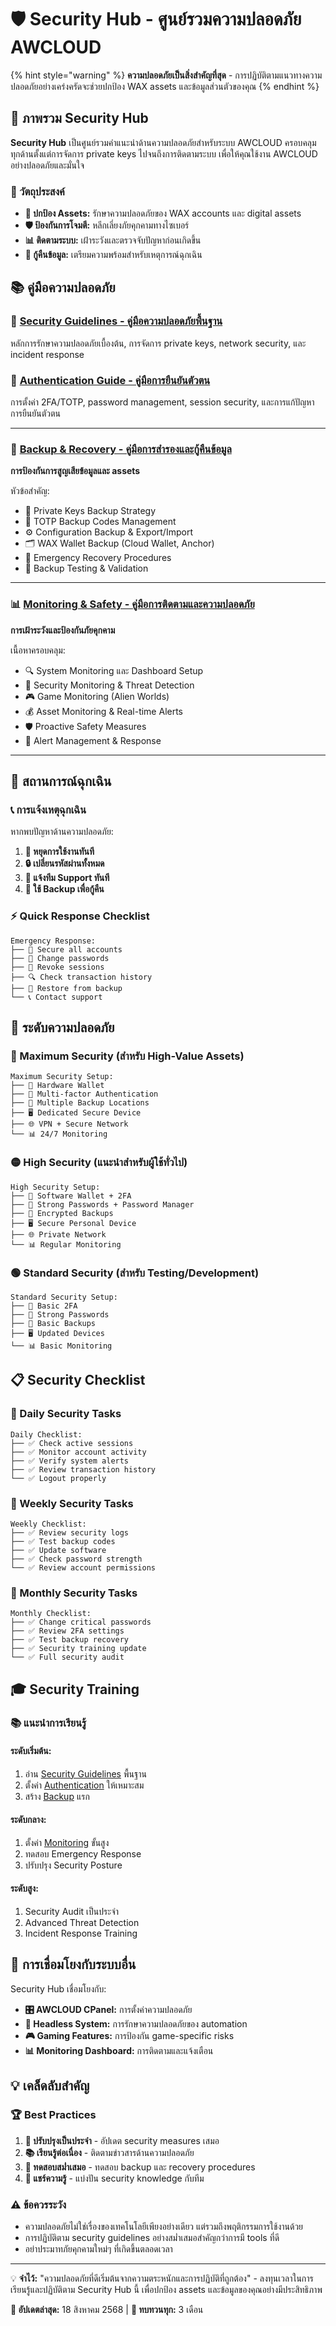 # 🛡️ Security Hub - ศูนย์รวมความปลอดภัย AWCLOUD

{% hint style="warning" %}
**ความปลอดภัยเป็นสิ่งสำคัญที่สุด** - การปฏิบัติตามแนวทางความปลอดภัยอย่างเคร่งครัดจะช่วยปกป้อง WAX assets และข้อมูลส่วนตัวของคุณ
{% endhint %}

## 📖 ภาพรวม Security Hub

**Security Hub** เป็นศูนย์รวมคำแนะนำด้านความปลอดภัยสำหรับระบบ AWCLOUD ครอบคลุมทุกด้านตั้งแต่การจัดการ private keys ไปจนถึงการติดตามระบบ เพื่อให้คุณใช้งาน AWCLOUD อย่างปลอดภัยและมั่นใจ

### 🎯 วัตถุประสงค์

- **🔐 ปกป้อง Assets:** รักษาความปลอดภัยของ WAX accounts และ digital assets
- **🛡️ ป้องกันการโจมตี:** หลีกเลี่ยงภัยคุกคามทางไซเบอร์
- **📊 ติดตามระบบ:** เฝ้าระวังและตรวจจับปัญหาก่อนเกิดขึ้น
- **🔄 กู้คืนข้อมูล:** เตรียมความพร้อมสำหรับเหตุการณ์ฉุกเฉิน

## 📚 คู่มือความปลอดภัย

### 🔐 [Security Guidelines - คู่มือความปลอดภัยพื้นฐาน](security-guidelines.md)
หลักการรักษาความปลอดภัยเบื้องต้น, การจัดการ private keys, network security, และ incident response

### 🔑 [Authentication Guide - คู่มือการยืนยันตัวตน](authentication-guide.md)
การตั้งค่า 2FA/TOTP, password management, session security, และการแก้ปัญหาการยืนยันตัวตน

---

### 💾 [Backup & Recovery - คู่มือการสำรองและกู้คืนข้อมูล](backup-recovery.md)
**การป้องกันการสูญเสียข้อมูลและ assets**

หัวข้อสำคัญ:
- 🔑 Private Keys Backup Strategy
- 🎫 TOTP Backup Codes Management
- ⚙️ Configuration Backup & Export/Import
- 🗂️ WAX Wallet Backup (Cloud Wallet, Anchor)
- 🚨 Emergency Recovery Procedures
- 🧪 Backup Testing & Validation

---

### 📊 [Monitoring & Safety - คู่มือการติดตามและความปลอดภัย](monitoring-safety.md)
**การเฝ้าระวังและป้องกันภัยคุกคาม**

เนื้อหาครอบคลุม:
- 🔍 System Monitoring และ Dashboard Setup
- 🔐 Security Monitoring & Threat Detection
- 🎮 Game Monitoring (Alien Worlds)
- 💰 Asset Monitoring & Real-time Alerts
- 🛡️ Proactive Safety Measures
- 📱 Alert Management & Response

---

## 🚨 สถานการณ์ฉุกเฉิน

### **📞 การแจ้งเหตุฉุกเฉิน**

หากพบปัญหาด้านความปลอดภัย:

1. **🛑 หยุดการใช้งานทันที**
2. **🔒 เปลี่ยนรหัสผ่านทั้งหมด**
3. **📧 แจ้งทีม Support ทันที**
4. **💾 ใช้ Backup เพื่อกู้คืน**

### **⚡ Quick Response Checklist**
```
Emergency Response:
├── 🚨 Secure all accounts
├── 🔄 Change passwords
├── 📱 Revoke sessions  
├── 🔍 Check transaction history
├── 💾 Restore from backup
└── 📞 Contact support
```

## 🎯 ระดับความปลอดภัย

### **🔴 Maximum Security (สำหรับ High-Value Assets)**
```
Maximum Security Setup:
├── 🔐 Hardware Wallet
├── 🔑 Multi-factor Authentication
├── 💾 Multiple Backup Locations
├── 🖥️ Dedicated Secure Device
├── 🌐 VPN + Secure Network
└── 📊 24/7 Monitoring
```

### **🟡 High Security (แนะนำสำหรับผู้ใช้ทั่วไป)**
```
High Security Setup:
├── 🔐 Software Wallet + 2FA
├── 🔑 Strong Passwords + Password Manager
├── 💾 Encrypted Backups
├── 🖥️ Secure Personal Device
├── 🌐 Private Network
└── 📊 Regular Monitoring
```

### **🟢 Standard Security (สำหรับ Testing/Development)**
```
Standard Security Setup:
├── 🔐 Basic 2FA
├── 🔑 Strong Passwords
├── 💾 Basic Backups
├── 🖥️ Updated Devices
└── 📊 Basic Monitoring
```

## 📋 Security Checklist

### **🔄 Daily Security Tasks**
```
Daily Checklist:
├── ✅ Check active sessions
├── ✅ Monitor account activity
├── ✅ Verify system alerts
├── ✅ Review transaction history
└── ✅ Logout properly
```

### **📅 Weekly Security Tasks**
```
Weekly Checklist:
├── ✅ Review security logs
├── ✅ Test backup codes
├── ✅ Update software
├── ✅ Check password strength
└── ✅ Review account permissions
```

### **📆 Monthly Security Tasks**
```
Monthly Checklist:
├── ✅ Change critical passwords
├── ✅ Review 2FA settings
├── ✅ Test backup recovery
├── ✅ Security training update
└── ✅ Full security audit
```

## 🎓 Security Training

### **📚 แนะนำการเรียนรู้**

#### **ระดับเริ่มต้น:**
1. อ่าน [Security Guidelines](security-guidelines.md) พื้นฐาน
2. ตั้งค่า [Authentication](authentication-guide.md) ให้เหมาะสม
3. สร้าง [Backup](backup-recovery.md) แรก

#### **ระดับกลาง:**
1. ตั้งค่า [Monitoring](monitoring-safety.md) ขั้นสูง
2. ทดสอบ Emergency Response
3. ปรับปรุง Security Posture

#### **ระดับสูง:**
1. Security Audit เป็นประจำ
2. Advanced Threat Detection
3. Incident Response Training

## 🔗 การเชื่อมโยงกับระบบอื่น

Security Hub เชื่อมโยงกับ:
- **🎛️ AWCLOUD CPanel:** การตั้งค่าความปลอดภัย
- **🤖 Headless System:** การรักษาความปลอดภัยของ automation
- **🎮 Gaming Features:** การป้องกัน game-specific risks
- **📊 Monitoring Dashboard:** การติดตามและแจ้งเตือน

## 💡 เคล็ดลับสำคัญ

### **🏆 Best Practices**
1. **🔄 ปรับปรุงเป็นประจำ** - อัปเดต security measures เสมอ
2. **📚 เรียนรู้ต่อเนื่อง** - ติดตามข่าวสารด้านความปลอดภัย
3. **🧪 ทดสอบสม่ำเสมอ** - ทดสอบ backup และ recovery procedures
4. **👥 แชร์ความรู้** - แบ่งปัน security knowledge กับทีม

### **⚠️ ข้อควรระวัง**
- ความปลอดภัยไม่ใช่เรื่องของเทคโนโลยีเพียงอย่างเดียว แต่รวมถึงพฤติกรรมการใช้งานด้วย
- การปฏิบัติตาม security guidelines อย่างสม่ำเสมอสำคัญกว่าการมี tools ที่ดี
- อย่าประมาทภัยคุกคามใหม่ๆ ที่เกิดขึ้นตลอดเวลา

---

💡 **จำไว้:** "ความปลอดภัยที่ดีเริ่มต้นจากความตระหนักและการปฏิบัติที่ถูกต้อง" - ลงทุนเวลาในการเรียนรู้และปฏิบัติตาม Security Hub นี้ เพื่อปกป้อง assets และข้อมูลของคุณอย่างมีประสิทธิภาพ

**📅 อัปเดตล่าสุด:** 18 สิงหาคม 2568 | **🔄 ทบทวนทุก:** 3 เดือน